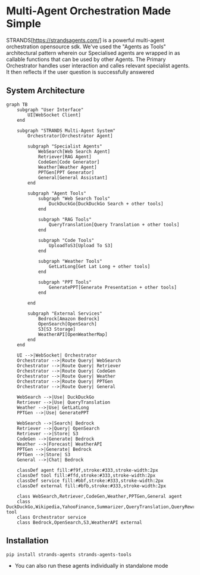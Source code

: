 # Multi-Agent Orchestration Made Simple

STRANDS[https://strandsagents.com/] is a powerful multi-agent orchestration opensource sdk. We've used the "Agents as Tools" architectural pattern wherein our Specialised agents are wrapped in as callable functions that can be used by other Agents. The Primary Orchestrator handles user interaction and calles relevant specialist agents. It then reflects if the user question is successfully answered 


## System Architecture

```mermaid
graph TB
    subgraph "User Interface"
        UI[WebSocket Client]
    end

    subgraph "STRANDS Multi-Agent System"
        Orchestrator[Orchestrator Agent]
        
        subgraph "Specialist Agents"
            WebSearch[Web Search Agent]
            Retriever[RAG Agent]
            CodeGen[Code Generator]
            Weather[Weather Agent]
            PPTGen[PPT Generator]
            General[General Assistant]
        end

        subgraph "Agent Tools"
            subgraph "Web Search Tools"
                DuckDuckGo[DuckDuckGo Search + other tools]                
            end

            subgraph "RAG Tools"
                QueryTranslation[Query Translation + other tools]
            end

            subgraph "Code Tools"
                UploadToS3[Upload To S3]
            end

            subgraph "Weather Tools"
                GetLatLong[Get Lat Long + other tools]
            end

            subgraph "PPT Tools"
                GeneratePPT[Generate Presentation + other tools]
            end

        end

        subgraph "External Services"
            Bedrock[Amazon Bedrock]
            OpenSearch[OpenSearch]
            S3[S3 Storage]
            WeatherAPI[OpenWeatherMap]
        end
    end

    UI -->|WebSocket| Orchestrator
    Orchestrator -->|Route Query| WebSearch
    Orchestrator -->|Route Query| Retriever
    Orchestrator -->|Route Query| CodeGen
    Orchestrator -->|Route Query| Weather
    Orchestrator -->|Route Query| PPTGen
    Orchestrator -->|Route Query| General

    WebSearch -->|Use| DuckDuckGo
    Retriever -->|Use| QueryTranslation
    Weather -->|Use| GetLatLong
    PPTGen -->|Use| GeneratePPT
    
    WebSearch -->|Search| Bedrock
    Retriever -->|Query| OpenSearch
    Retriever -->|Store| S3
    CodeGen -->|Generate| Bedrock
    Weather -->|Forecast| WeatherAPI
    PPTGen -->|Generate| Bedrock
    PPTGen -->|Store| S3
    General -->|Chat| Bedrock

    classDef agent fill:#f9f,stroke:#333,stroke-width:2px
    classDef tool fill:#ffd,stroke:#333,stroke-width:2px
    classDef service fill:#bbf,stroke:#333,stroke-width:2px
    classDef external fill:#bfb,stroke:#333,stroke-width:2px
    
    class WebSearch,Retriever,CodeGen,Weather,PPTGen,General agent
    class DuckDuckGo,Wikipedia,YahooFinance,Summarizer,QueryTranslation,QueryRewrite,FetchData,UploadToS3,GetLatLong,GetWeather,GeneratePPT tool
    class Orchestrator service
    class Bedrock,OpenSearch,S3,WeatherAPI external
```

## Installation

```bash
pip install strands-agents strands-agents-tools
```

* You can also run these agents individually in standalone mode